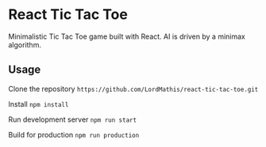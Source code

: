 # React Tic Tac Toe
Minimalistic Tic Tac Toe game built with React. AI is driven by a minimax algorithm.

## Usage

Clone the repository
`https://github.com/LordMathis/react-tic-tac-toe.git`

Install
`npm install`

Run development server
`npm run start`

Build for production
`npm run production`
